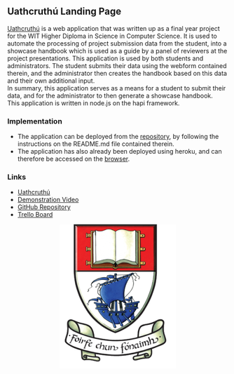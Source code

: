 ## Uathcruthú Landing Page

[Uathcruthú](https://uathcruthu.herokuapp.com/) is a web application that was written up as a final year project for the WIT Higher Diploma in Science in Computer Science. It is used to automate the processing of project submission data from the student, into a showcase handbook which is used as a guide by a panel of reviewers at the project presentations. This application is used by both students and administrators. The student submits their data using the webform contained therein, and the administrator then creates the handbook based on this data and their own additional input.
<br>In summary, this application serves as a means for a student to submit their data, and for the administrator to then generate a showcase handbook.
<br>This application is written in node.js on the hapi framework.

### Implementation
* The application can be deployed from the [repository](https://github.com/cathalohinse/Uathcruthu), by following the instructions on the README.md file contained therein.
* The application has also already been deployed using heroku, and can therefore be accessed on the [browser](https://uathcruthu.herokuapp.com/).

### Links
* [Uathcruthú](https://uathcruthu.herokuapp.com/)
* [Demonstration Video](https://www.youtube.com/watch?v=Uh36o_e1Kw4)
* [GitHub Repository](https://github.com/cathalohinse/Uathcruthu)
* [Trello Board](https://trello.com/b/3GvQzJVK/uathcruth%C3%BA)

<p align="center">
  <img src="wit.png" alt="WIT Crest"/>
</p>
